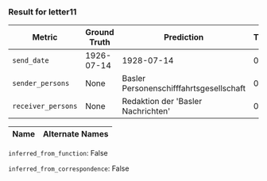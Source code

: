 ### Result for letter11
| Metric           | Ground Truth | Prediction | TP | FP | FN |
|------------------|--------------|------------|----|----|----|
| `send_date`        | 1926-07-14 | 1928-07-14 | 0 | 1 | 1 |
| `sender_persons`  | None | Basler Personenschifffahrtsgesellschaft | 0 | 1 | 0 |
| `receiver_persons` | None | Redaktion der 'Basler Nachrichten' | 0 | 1 | 0 |

| Name | Alternate Names |
| --- | --- |

`inferred_from_function`: False

`inferred_from_correspondence`: False
